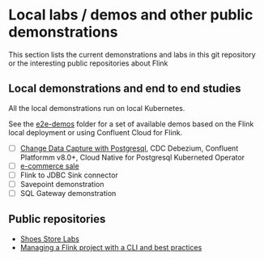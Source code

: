 # Local labs / demos and other public demonstrations

This section lists the current demonstrations and labs in this git repository or the interesting public repositories about Flink

## Local demonstrations and end to end studies

All the local demonstrations run on local Kubernetes.

See the [e2e-demos](https://github.com/jbcodeforce/flink-studies/tree/master/e2e-demos) folder for a set of available demos based on the Flink local deployment or using Confluent Cloud for Flink.

* [ ] [Change Data Capture with Postgresql](https://github.com/jbcodeforce/flink-studies/tree/master/e2e-demos/cdc-demo), CDC Debezium, Confluent Platformm v8.0+, Cloud Native for Postgresql Kuberneted Operator
* [ ] [e-commerce sale](https://github.com/jbcodeforce/flink-studies/tree/master/e2e-demos/e-com-sale)
* [ ] Flink to JDBC Sink connector
* [ ] Savepoint demonstration
* [ ] SQL Gateway demonstration

## Public repositories

* [Shoes Store Labs](https://github.com/jbcodeforce/shoe-store)
* [Managing a Flink project with a CLI and best practices](https://github.com/jbcodeforce/shift_left_utils)